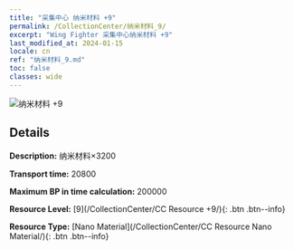```yaml
---
title: "采集中心 纳米材料 +9"
permalink: /CollectionCenter/纳米材料_9/
excerpt: "Wing Fighter 采集中心纳米材料 +9"
last_modified_at: 2024-01-15
locale: cn
ref: "纳米材料_9.md"
toc: false
classes: wide
---
```



![纳米材料 +9](/images/cc/CC_Nano_Material_6.png)

## Details

  **Description:** 纳米材料×3200

  **Transport time:** 20800

  **Maximum BP in time calculation:** 200000

  **Resource Level:** [9](/CollectionCenter/CC Resource +9/){: .btn .btn--info}

  **Resource Type:** [Nano Material](/CollectionCenter/CC Resource Nano Material/){: .btn .btn--info}

